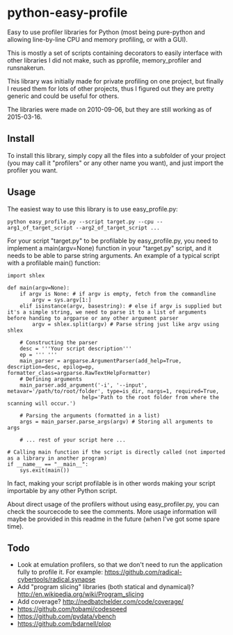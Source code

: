 python-easy-profile
==============
Easy to use profiler libraries for Python (most being pure-python and allowing line-by-line CPU and memory profiling, or with a GUI).

This is mostly a set of scripts containing decorators to easily interface with other libraries I did not make, such as pprofile, memory_profiler and runsnakerun.

This library was initially made for private profiling on one project, but finally I reused them for lots of other projects, thus I figured out they are pretty generic and could be useful for others.

The libraries were made on 2010-09-06, but they are still working as of 2015-03-16.

Install
---------
To install this library, simply copy all the files into a subfolder of your project (you may call it "profilers" or any other name you want), and just import the profiler you want.

Usage
----------
The easiest way to use this library is to use easy_profile.py:

    python easy_profile.py --script target.py --cpu --arg1_of_target_script --arg2_of_target_script ...

For your script "target.py" to be profilable by easy_profile.py, you need to implement a main(argv=None) function in your "target.py" script, and it needs to be able to parse string arguments. An example of a typical script with a profilable main() function:

    import shlex

    def main(argv=None):
        if argv is None: # if argv is empty, fetch from the commandline
            argv = sys.argv[1:]
        elif isinstance(argv, basestring): # else if argv is supplied but it's a simple string, we need to parse it to a list of arguments before handing to argparse or any other argument parser
            argv = shlex.split(argv) # Parse string just like argv using shlex

        # Constructing the parser
        desc = '''Your script description'''
        ep = ''' '''
        main_parser = argparse.ArgumentParser(add_help=True, description=desc, epilog=ep, formatter_class=argparse.RawTextHelpFormatter)
        # Defining arguments
        main_parser.add_argument('-i', '--input', metavar='/path/to/root/folder', type=is_dir, nargs=1, required=True,
                            help='Path to the root folder from where the scanning will occur.')

        # Parsing the arguments (formatted in a list)
        args = main_parser.parse_args(argv) # Storing all arguments to args

        # ... rest of your script here ...

    # Calling main function if the script is directly called (not imported as a library in another program)
    if __name__ == "__main__":
        sys.exit(main())

In fact, making your script profilable is in other words making your script importable by any other Python script.

About direct usage of the profilers without using easy_profiler.py, you can check the sourcecode to see the comments. More usage information will maybe be provided in this readme in the future (when I've got some spare time).

Todo
----
- Look at emulation profilers, so that we don't need to run the application fully to profile it. For example: https://github.com/radical-cybertools/radical.synapse
- Add "program slicing" libraries (both statical and dynamical)? http://en.wikipedia.org/wiki/Program_slicing
- Add coverage? http://nedbatchelder.com/code/coverage/
- https://github.com/tobami/codespeed
- https://github.com/pydata/vbench
- https://github.com/bdarnell/plop
